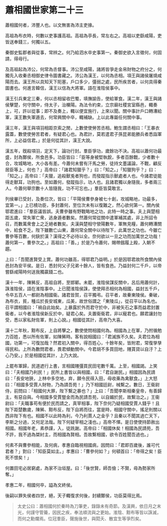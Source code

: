 # 蕭相國世家第二十三

蕭相國何者，沛豐人也。以文無害為沛主吏掾。

高祖為布衣時，何數以吏事護高祖。高祖為亭長，常左右之。高祖以吏繇咸陽，吏皆送奉錢三，何獨以五。

秦御史監郡者與從事，常辨之。何乃給泗水卒史事第一。秦御史欲入言徵何，何固請，得毋行。

及高祖起為沛公，何常為丞督事。沛公至咸陽，諸將皆爭走金帛財物之府分之，何獨先入收秦丞相御史律令圖書藏之。沛公為漢王，以何為丞相。項王與諸侯屠燒咸陽而去。漢王所以具知天下阨塞，戶口多少，彊弱之處，民所疾苦者，以何具得秦圖書也。何進言韓信，漢王以信為大將軍。語在淮陰侯事中。

漢王引兵東定三秦，何以丞相留收巴蜀，填撫諭告，使給軍食。漢二年，漢王與諸侯擊楚，何守關中，侍太子，治櫟陽。為法令約束，立宗廟社稷宮室縣邑，輙奏上，可，許以從事；即不及奏上，輙以便宜施行，上來以聞。關中事計戶口轉漕給軍，漢王數失軍遁去，何常興關中卒，輙補缺。上以此專屬任何關中事。

漢三年，漢王與項羽相距京索之閒，上數使使勞苦丞相。鮑生謂丞相曰：「王暴衣露蓋，數使使勞苦君者，有疑君心也。為君計，莫若遣君子孫昆弟能勝兵者悉詣軍所，上必益信君。」於是何從其計，漢王大說。

漢五年，旣殺項羽，定天下，論功行封。羣臣爭功，歲餘功不決。高祖以蕭何功最盛，封為酇侯，所食邑多。功臣皆曰：「臣等身被堅執銳，多者百餘戰，少者數十合，攻城略地，大小各有差。今蕭何未嘗有汗馬之勞，徒持文墨議論，不戰，顧反居臣等上，何也？」高帝曰：「諸君知獵乎？」曰：「知之。」「知獵狗乎？」曰：「知之。」高帝曰：「夫獵，追殺獸兎者狗也，而發蹤指示獸處者人也。今諸君徒能得走獸耳，功狗也。至如蕭何，發蹤指示，功人也。且諸君獨以身隨我，多者兩三人。今蕭何舉宗數十人皆隨我，功不可忘也。」羣臣皆莫敢言。

列侯畢已受封，及奏位次，皆曰：「平陽侯曹參身被七十創，攻城略地，功最多，宜第一。」上已橈功臣，多封蕭何，至位次未有以復難之，然心欲何第一。關內侯鄂君進曰：「羣臣議皆誤。夫曹參雖有野戰略地之功，此特一時之事。夫上與楚相距五歲，常失軍亡衆，逃身遁者數矣。然蕭何常從關中遣軍補其處，非上所詔令召，而數萬衆會上之乏絕者數矣。夫漢與楚相守滎陽數年，軍無見糧，蕭何轉漕關中，給食不乏。陛下雖數亡山東，蕭何常全關中以待陛下，此萬世之功也。今雖亡曹參等百數，何鈌於漢？漢得之不必待以全。奈何欲以一旦之功而加萬世之功哉！蕭何第一，曹參次之。」高祖曰：「善。」於是乃令蕭何，賜帶劔履上殿，入朝不趨。

上曰：「吾聞進賢受上賞。蕭何功雖高，得鄂君乃益明。」於是因鄂君故所食關內侯邑封為安平侯。是日，悉封何父子兄弟十餘人，皆有食邑。乃益封何二千戶，以帝嘗繇咸陽時何送我獨贏錢二也。

漢十一年，陳豨反，高祖自將，至邯鄲。未罷，淮陰侯謀反關中，呂后用蕭何計，誅淮陰侯，語在淮陰事中。上已聞淮陰侯誅，使使拜丞相何為相國，益封五千戶，令卒五百人一都尉為相國衞。諸君皆賀，召平獨弔。召平者，故秦東陵侯。秦破，為布衣，貧，種瓜於長安城東，瓜美，故世俗謂之「東陵瓜」，從召平以為名也。召平謂相國曰：「禍自此始矣。上暴露於外而君守於中，非被矢石之事而益君封置衞者，以今者淮陰侯新反於中，疑君心矣。夫置衞衞君，非以寵君也。願君讓封勿受，悉以家私財佐軍，則上心說。」相國從其計，高帝乃大喜。

漢十二年秋，黥布反，上自將擊之，數使使問相國何為。相國為上在軍，乃拊循勉力百姓，悉以所有佐軍，如陳豨時。客有說相國曰：「君滅族不久矣。夫君位為相國，功第一，可復加哉？然君初入關中，得百姓心，十餘年矣，皆附君，常復孳孳得民和。上所為數問君者，畏君傾動關中。今君胡不多買田地，賤貰貸以自汙？上心乃安。」於是相國從其計，上乃大說。

上罷布軍歸，民道遮行上書，言相國賤彊買民田宅數千萬。上至，相國謁。上笑曰：「夫相國乃利民！」民所上書皆以與相國，曰：「君自謝民。」相國因為民請曰：「長安地狹，上林中多空地，弃，願令民得入田，毋收槀為禽獸食。」上大怒曰：「相國多受賈人財物，乃為請吾苑！」乃下相國廷尉，械繫之。數日，王衞尉侍，前問曰：「相國何大罪，陛下繫之暴也？」上曰：「吾聞李斯相秦皇帝，有善歸主，有惡自與。今相國多受賈豎金而為民請吾苑，以自媚於民，故繫治之。」王衞尉曰：「夫職事苟有便於民而請之，真宰相事，陛下奈何乃疑相國受賈人錢乎！且陛下距楚數歲，陳豨、黥布反，陛下自將而往，當是時，相國守關中，搖足則關以西非陛下有也。相國不以此時為利，今乃利賈人之金乎？且秦以不聞其過亡天下，李斯之分過，又何足法哉。陛下何疑宰相之淺也。」高帝不懌。是日使使持節赦出相國。相國年老，素恭謹，入，徒跣謝。高帝曰：「相國休矣！相國為民請苑，吾不許，我不過為桀紂主，而相國為賢相。吾故繫相國，欲令百姓聞吾過也。」

何素不與曹參相能，及何病，孝惠自臨視相國病，因問曰：「君即百歲後，誰可代君者？」對曰：「知臣莫如主。」孝惠曰：「曹參何如？」何頓首曰：「帝得之矣！臣死不恨矣！」

何置田宅必居窮處，為家不治垣屋。曰：「後世賢，師吾儉；不賢，毋為勢家所奪。」

孝惠二年，相國何卒，謚為文終侯。

後嗣以罪失侯者四世，絕，天子輙復求何後，封續酇侯，功臣莫得比焉。



> 太史公曰：蕭相國何於秦時為刀筆吏，錄錄未有奇節。及漢興，依日月之末光，何謹守管籥，因民之疾，奉法順流與之更始。淮陰、黥布等皆以誅滅，而何之勳爛焉。位冠羣臣，聲施後世，與閎夭、散宜生等爭烈矣。
